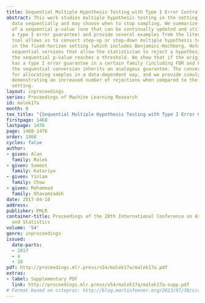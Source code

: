 ```yaml
---
title: Sequential Multiple Hypothesis Testing with Type I Error Control
abstract: This work studies multiple hypothesis testing in the setting when we obtain
  data sequentially and may choose when to stop sampling. We summarize the notion
  of a sequential p-value (one that can be continually updated and still maintain
  a type I error guarantee) and provide several examples from the literature. This
  tool allows us to convert step-up or step-down multiple hypothesis testing procedures
  in the fixed-horizon setting (which includes Benjamini-Hochberg, Holm, and Bonferroni)  into
  sequential versions that allow the statistician to reject a hypothesis as soon as
  the sequential p-value reaches a threshold. We show that if the original procedure
  has a type I error guarantee in a certain family (including FDR and FWER), then
  the sequential conversion inherits an analogous guarantee. The conversion also allows
  for allocating samples in a data-dependent way, and we provide simulated experiments
  demonstrating an increased number of rejections when compared to the fixed-horizon
  setting.
layout: inproceedings
series: Proceedings of Machine Learning Research
id: malek17a
month: 0
tex_title: "{Sequential Multiple Hypothesis Testing with Type I Error Control}"
firstpage: 1468
lastpage: 1476
page: 1468-1476
order: 1468
cycles: false
author:
- given: Alan
  family: Malek
- given: Sumeet
  family: Katariya
- given: Yinlam
  family: Chow
- given: Mohammad
  family: Ghavamzadeh
date: 2017-04-10
address: 
publisher: PMLR
container-title: Proceedings of the 20th International Conference on Artificial Intelligence
  and Statistics
volume: '54'
genre: inproceedings
issued:
  date-parts:
  - 2017
  - 4
  - 10
pdf: http://proceedings.mlr.press/v54/malek17a/malek17a.pdf
extras:
- label: Supplementary PDF
  link: http://proceedings.mlr.press/v54/malek17a/malek17a-supp.pdf
# Format based on citeproc: http://blog.martinfenner.org/2013/07/30/citeproc-yaml-for-bibliographies/
---
```

